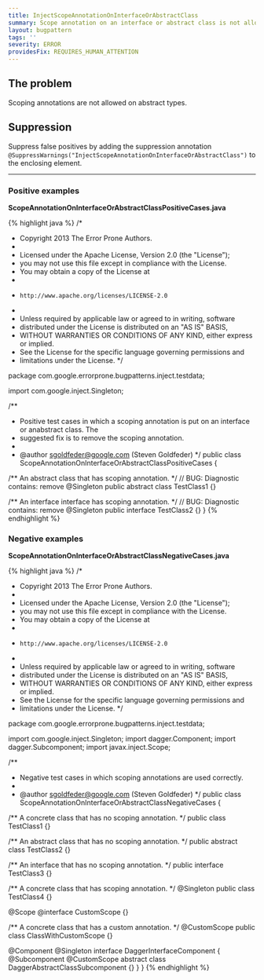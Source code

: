 ```yaml
---
title: InjectScopeAnnotationOnInterfaceOrAbstractClass
summary: Scope annotation on an interface or abstract class is not allowed
layout: bugpattern
tags: ''
severity: ERROR
providesFix: REQUIRES_HUMAN_ATTENTION
---
```


<!--
*** AUTO-GENERATED, DO NOT MODIFY ***
To make changes, edit the @BugPattern annotation or the explanation in docs/bugpattern.
-->

## The problem
Scoping annotations are not allowed on abstract types.

## Suppression
Suppress false positives by adding the suppression annotation `@SuppressWarnings("InjectScopeAnnotationOnInterfaceOrAbstractClass")` to the enclosing element.

----------

### Positive examples
__ScopeAnnotationOnInterfaceOrAbstractClassPositiveCases.java__

{% highlight java %}
/*
 * Copyright 2013 The Error Prone Authors.
 *
 * Licensed under the Apache License, Version 2.0 (the "License");
 * you may not use this file except in compliance with the License.
 * You may obtain a copy of the License at
 *
 *     http://www.apache.org/licenses/LICENSE-2.0
 *
 * Unless required by applicable law or agreed to in writing, software
 * distributed under the License is distributed on an "AS IS" BASIS,
 * WITHOUT WARRANTIES OR CONDITIONS OF ANY KIND, either express or implied.
 * See the License for the specific language governing permissions and
 * limitations under the License.
 */

package com.google.errorprone.bugpatterns.inject.testdata;

import com.google.inject.Singleton;

/**
 * Positive test cases in which a scoping annotation is put on an interface or anabstract class. The
 * suggested fix is to remove the scoping annotation.
 *
 * @author sgoldfeder@google.com (Steven Goldfeder)
 */
public class ScopeAnnotationOnInterfaceOrAbstractClassPositiveCases {

  /** An abstract class that has scoping annotation. */
  // BUG: Diagnostic contains: remove
  @Singleton
  public abstract class TestClass1 {}

  /** An interface interface has scoping annotation. */
  // BUG: Diagnostic contains: remove
  @Singleton
  public interface TestClass2 {}
}
{% endhighlight %}

### Negative examples
__ScopeAnnotationOnInterfaceOrAbstractClassNegativeCases.java__

{% highlight java %}
/*
 * Copyright 2013 The Error Prone Authors.
 *
 * Licensed under the Apache License, Version 2.0 (the "License");
 * you may not use this file except in compliance with the License.
 * You may obtain a copy of the License at
 *
 *     http://www.apache.org/licenses/LICENSE-2.0
 *
 * Unless required by applicable law or agreed to in writing, software
 * distributed under the License is distributed on an "AS IS" BASIS,
 * WITHOUT WARRANTIES OR CONDITIONS OF ANY KIND, either express or implied.
 * See the License for the specific language governing permissions and
 * limitations under the License.
 */

package com.google.errorprone.bugpatterns.inject.testdata;

import com.google.inject.Singleton;
import dagger.Component;
import dagger.Subcomponent;
import javax.inject.Scope;

/**
 * Negative test cases in which scoping annotations are used correctly.
 *
 * @author sgoldfeder@google.com (Steven Goldfeder)
 */
public class ScopeAnnotationOnInterfaceOrAbstractClassNegativeCases {

  /** A concrete class that has no scoping annotation. */
  public class TestClass1 {}

  /** An abstract class that has no scoping annotation. */
  public abstract class TestClass2 {}

  /** An interface that has no scoping annotation. */
  public interface TestClass3 {}

  /** A concrete class that has scoping annotation. */
  @Singleton
  public class TestClass4 {}

  @Scope
  @interface CustomScope {}

  /** A concrete class that has a custom annotation. */
  @CustomScope
  public class ClassWithCustomScope {}

  @Component
  @Singleton
  interface DaggerInterfaceComponent {
    @Subcomponent
    @CustomScope
    abstract class DaggerAbstractClassSubcomponent {}
  }
}
{% endhighlight %}

